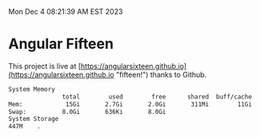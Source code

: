 Mon Dec  4 08:21:39 AM EST 2023

# Angular Fifteen


This project is live at [https://angularsixteen.github.io](https://angularsixteen.github.io "fifteen!") thanks to Github.

```bash
System Memory
               total        used        free      shared  buff/cache   available
Mem:            15Gi       2.7Gi       2.0Gi       311Mi        11Gi        12Gi
Swap:          8.0Gi       636Ki       8.0Gi
System Storage
447M	.
```
```bash
